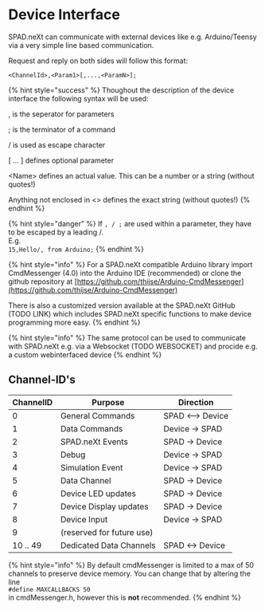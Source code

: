 # Device Interface

SPAD.neXt can communicate with external devices like e.g. Arduino/Teensy via a very simple line based communication.

Request and reply on both sides will follow this format:

`<ChannelId>,<Param1>[,...,<ParamN>];`

{% hint style="success" %}
Thoughout the description of the device interface the following syntax will be used:

, is the seperator for parameters

; is the terminator of a command

/ is used as escape character

\[ ... ] defines optional parameter

\<Name> defines an actual value. This can be a number or a string (without quotes!)

Anything not enclosed in <> defines the exact string (without quotes!)
{% endhint %}



{% hint style="danger" %}
If `, / ;` are used within a parameter, they have to be escaped by a leading /. \
E.g.\
`15,Hello/, from Arduino;`
{% endhint %}

{% hint style="info" %}
For a SPAD.neXt compatible Arduino library import CmdMessenger (4.0) into the Arduino IDE (recommended) or clone the github repository at [https://github.com/thijse/Arduino-CmdMessenger](https://github.com/thijse/Arduino-CmdMessenger)

There is also a customized version available at the SPAD.neXt GitHub (TODO LINK) which includes SPAD.neXt specific functions to make device programming more easy.
{% endhint %}

{% hint style="info" %}
The same protocol can be used to communicate with SPAD.neXt e.g. via a Websocket (TODO WEBSOCKET) and procide e.g. a custom webinterfaced device
{% endhint %}

## Channel-ID's

| ChannelID | Purpose                   | Direction        |
| --------- | ------------------------- | ---------------- |
| 0         | General Commands          | SPAD <--> Device |
| 1         | Data Commands             | Device -> SPAD   |
| 2         | SPAD.neXt Events          | SPAD -> Device   |
| 3         | Debug                     | Device -> SPAD   |
| 4         | Simulation Event          | Device -> SPAD   |
| 5         | Data Channel              | SPAD -> Device   |
| 6         | Device LED updates        | SPAD -> Device   |
| 7         | Device Display updates    | SPAD -> Device   |
| 8         | Device Input              | Device -> SPAD   |
| 9         | (reserved for future use) |                  |
| 10 .. 49  | Dedicated Data Channels   | SPAD <-> Device  |

{% hint style="info" %}
By default cmdMessenger is limited to a max of 50 channels to preserve device memory. You can change that by altering the line\
`#define MAXCALLBACKS 50`\
in cmdMessenger.h, however this is **not** recommended.
{% endhint %}

